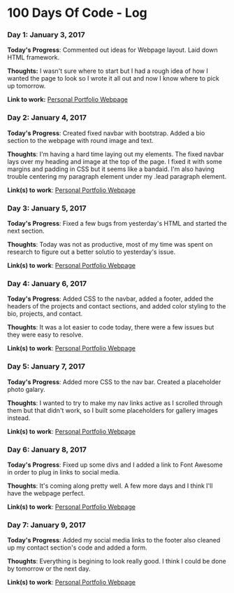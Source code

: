 # 100 Days Of Code - Log

### Day 1: January 3, 2017

**Today's Progress**: Commented out ideas for Webpage layout. Laid down HTML framework.

**Thoughts:** I wasn't sure where to start but I had a rough idea of how I wanted the page to look so I wrote it all out and now I know where to pick up tomorrow.

**Link to work:** [Personal Portfolio Webpage](http://codepen.io/N4yNay/pen/apbjqm)

### Day 2: January 4, 2017

**Today's Progress**: Created fixed navbar with bootstrap. Added a bio section to the webpage with round image and text. 

**Thoughts**: I'm having a hard time laying out my elements. The fixed navbar lays over my heading and image at the top of the page. I fixed it with some margins and padding in CSS but it seems like a bandaid. I'm also having trouble centering my paragraph element under my .lead paragraph element.

**Link(s) to work**: [Personal Portfolio Webpage](https://codepen.io/N4yNay/pen/apbjqm)


### Day 3: January 5, 2017

**Today's Progress**: Fixed a few bugs from yesterday's HTML and started the next section.

**Thoughts**: Today was not as productive, most of my time was spent on research to figure out a better solutio to yesterday's issue.

**Link(s) to work**: [Personal Portfolio Webpage](https://codepen.io/N4yNay/pen/apbjqm)


### Day 4: January 6, 2017

**Today's Progress**: Added CSS to the navbar, added a footer, added the headers of the projects and contact sections, and added color styling to the bio, projects, and contact.

**Thoughts**: It was a lot easier to code today, there were a few issues but they were easy to resolve.

**Link(s) to work**: [Personal Portfolio Webpage](https://codepen.io/N4yNay/pen/apbjqm)


### Day 5: January 7, 2017

**Today's Progress**: Added more CSS to the nav bar. Created a placeholder photo galary.

**Thoughts**: I wanted to try to make my nav links active as I scrolled through them but that didn't work, so I built some placeholders for gallery images instead.

**Link(s) to work**: [Personal Portfolio Webpage](https://codepen.io/N4yNay/pen/apbjqm)


### Day 6: January 8, 2017

**Today's Progress**: Fixed up some divs and I added a link to Font Awesome in order to plug in links to social media.

**Thoughts**: It's coming along pretty well. A few more days and I think I'll have the webpage perfect.

**Link(s) to work**: [Personal Portfolio Webpage](https://codepen.io/N4yNay/pen/apbjqm)


### Day 7: January 9, 2017

**Today's Progress**: Added my social media links to the footer also cleaned up my contact section's code and added a form.

**Thoughts**: Everything is begining to look really good. I think I could be done by tomorrow or the next day.

**Link(s) to work**: [Personal Portfolio Webpage](https://codepen.io/N4yNay/pen/apbjqm)
